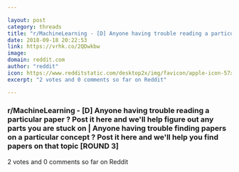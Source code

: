 ```yaml
---

layout: post
category: threads
title: "r/MachineLearning - [D] Anyone having trouble reading a particular paper ? Post it here and we'll help figure out any parts you are stuck on"
date: 2018-09-18 20:22:53
link: https://vrhk.co/2QDwkbw
image: 
domain: reddit.com
author: "reddit"
icon: https://www.redditstatic.com/desktop2x/img/favicon/apple-icon-57x57.png
excerpt: "2 votes and 0 comments so far on Reddit"

---
```


### r/MachineLearning - [D] Anyone having trouble reading a particular paper ? Post it here and we'll help figure out any parts you are stuck on | Anyone having trouble finding papers on a particular concept ? Post it here and we'll help you find papers on that topic [ROUND 3]

2 votes and 0 comments so far on Reddit